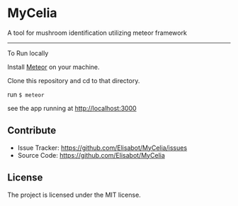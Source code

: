 MyCelia
========

A tool for mushroom identification utilizing meteor framework

----------
To Run locally

Install [Meteor](https://www.meteor.com/install) on your machine.

Clone this repository and cd to that directory.

run `$ meteor` 

see the app running at [http://localhost:3000](http://localhost:3000)

Contribute
----------

- Issue Tracker: https://github.com/Elisabot/MyCelia/issues
- Source Code: https://github.com/Elisabot/MyCelia

License
-------

The project is licensed under the MIT license.
